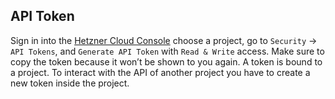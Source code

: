 ## API Token

Sign in into the [Hetzner Cloud Console](https://console.hetzner.cloud/) choose a project, go to `Security` → `API Tokens`, and `Generate API Token` with `Read & Write` access. Make sure to copy the token because it won’t be shown to you again. A token is bound to a project. To interact with the API of another project you have to create a new token inside the project.

